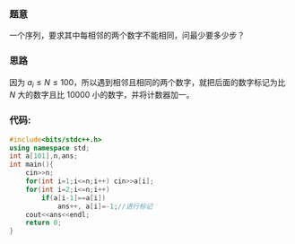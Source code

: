 ### 题意
一个序列，要求其中每相邻的两个数字不能相同，问最少要多少步？
### 思路
因为 $a_i\le N \le 100$，所以遇到相邻且相同的两个数字，就把后面的数字标记为比 $N$ 大的数字且比 $10000$ 小的数字，并将计数器加一。
### 代码:
```cpp
#include<bits/stdc++.h>
using namespace std;
int a[101],n,ans;
int main(){
    cin>>n;
    for(int i=1;i<=n;i++) cin>>a[i];
    for(int i=2;i<=n;i++)
        if(a[i-1]==a[i])
            ans++, a[i]=-1;//进行标记
    cout<<ans<<endl;
    return 0;
}
```